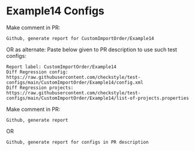 # Example14 Configs
Make comment in PR:
```
Github, generate report for CustomImportOrder/Example14
```
OR as alternate:
Paste below given to PR description to use such test configs:
```
Report label: CustomImportOrder/Example14
Diff Regression config: https://raw.githubusercontent.com/checkstyle/test-configs/main/CustomImportOrder/Example14/config.xml
Diff Regression projects: https://raw.githubusercontent.com/checkstyle/test-configs/main/CustomImportOrder/Example14/list-of-projects.properties
```
Make comment in PR:
```
Github, generate report
```
OR
```
Github, generate report for configs in PR description
```
